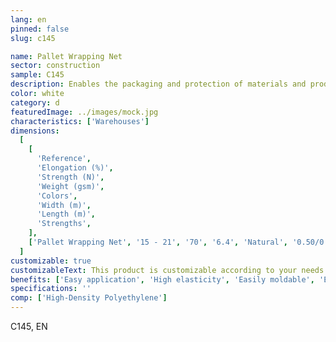 ```yaml
---
lang: en
pinned: false
slug: c145

name: Pallet Wrapping Net
sector: construction
sample: C145
description: Enables the packaging and protection of materials and products, preventing any damage or loss during transportation and storage.
color: white
category: d
featuredImage: ../images/mock.jpg
characteristics: ['Warehouses']
dimensions:
  [
    [
      'Reference',
      'Elongation (%)',
      'Strength (N)',
      'Weight (gsm)',
      'Colors',
      'Width (m)',
      'Length (m)',
      'Strengths',
    ],
    ['Pallet Wrapping Net', '15 - 21', '70', '6.4', 'Natural', '0.50/0.75', '1000/3500'],
  ]
customizable: true
customizableText: This product is customizable according to your needs. Contact us for more information.
benefits: ['Easy application', 'High elasticity', 'Easily moldable', 'Ensures pallet stability']
specifications: ''
comp: ['High-Density Polyethylene']
---
```


C145, EN
